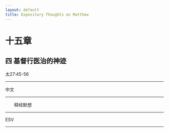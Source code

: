 ```yaml
---
layout: default
title: Expository Thoughts on Matthew
---
```


# 十五章 

## 四 基督行医治的神迹

太27:45-56

***

中文<br>

***

&emsp;&emsp;释经默想

***

ESV

***
